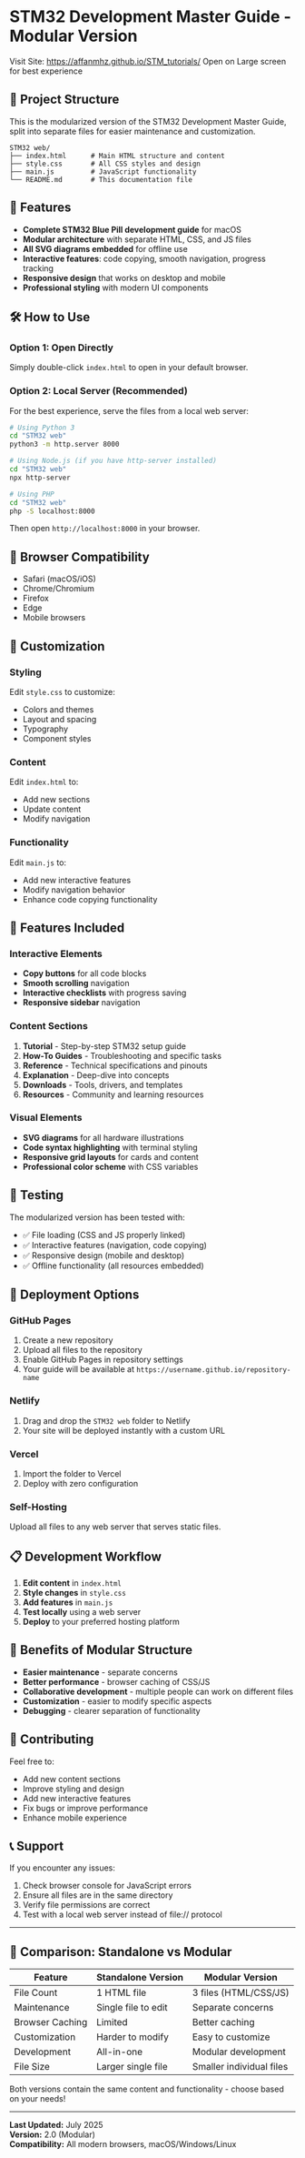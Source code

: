# STM32 Development Master Guide - Modular Version

Visit Site: https://affanmhz.github.io/STM_tutorials/
Open on Large screen for best experience
## 📁 Project Structure

This is the modularized version of the STM32 Development Master Guide, split into separate files for easier maintenance and customization.

```
STM32 web/
├── index.html      # Main HTML structure and content
├── style.css       # All CSS styles and design
├── main.js         # JavaScript functionality
└── README.md       # This documentation file
```

## 🚀 Features

- **Complete STM32 Blue Pill development guide** for macOS
- **Modular architecture** with separate HTML, CSS, and JS files
- **All SVG diagrams embedded** for offline use
- **Interactive features**: code copying, smooth navigation, progress tracking
- **Responsive design** that works on desktop and mobile
- **Professional styling** with modern UI components

## 🛠 How to Use

### Option 1: Open Directly
Simply double-click `index.html` to open in your default browser.

### Option 2: Local Server (Recommended)
For the best experience, serve the files from a local web server:

```bash
# Using Python 3
cd "STM32 web"
python3 -m http.server 8000

# Using Node.js (if you have http-server installed)
cd "STM32 web"
npx http-server

# Using PHP
cd "STM32 web"
php -S localhost:8000
```

Then open `http://localhost:8000` in your browser.

## 📱 Browser Compatibility

- Safari (macOS/iOS)
- Chrome/Chromium
- Firefox
- Edge
- Mobile browsers

## 🎨 Customization

### Styling
Edit `style.css` to customize:
- Colors and themes
- Layout and spacing
- Typography
- Component styles

### Content
Edit `index.html` to:
- Add new sections
- Update content
- Modify navigation

### Functionality
Edit `main.js` to:
- Add new interactive features
- Modify navigation behavior
- Enhance code copying functionality

## 🔧 Features Included

### Interactive Elements
- **Copy buttons** for all code blocks
- **Smooth scrolling** navigation
- **Interactive checklists** with progress saving
- **Responsive sidebar** navigation

### Content Sections
1. **Tutorial** - Step-by-step STM32 setup guide
2. **How-To Guides** - Troubleshooting and specific tasks
3. **Reference** - Technical specifications and pinouts
4. **Explanation** - Deep-dive into concepts
5. **Downloads** - Tools, drivers, and templates
6. **Resources** - Community and learning resources

### Visual Elements
- **SVG diagrams** for all hardware illustrations
- **Code syntax highlighting** with terminal styling
- **Responsive grid layouts** for cards and content
- **Professional color scheme** with CSS variables

## 🧪 Testing

The modularized version has been tested with:
- ✅ File loading (CSS and JS properly linked)
- ✅ Interactive features (navigation, code copying)
- ✅ Responsive design (mobile and desktop)
- ✅ Offline functionality (all resources embedded)

## 🔄 Deployment Options

### GitHub Pages
1. Create a new repository
2. Upload all files to the repository
3. Enable GitHub Pages in repository settings
4. Your guide will be available at `https://username.github.io/repository-name`

### Netlify
1. Drag and drop the `STM32 web` folder to Netlify
2. Your site will be deployed instantly with a custom URL

### Vercel
1. Import the folder to Vercel
2. Deploy with zero configuration

### Self-Hosting
Upload all files to any web server that serves static files.

## 📋 Development Workflow

1. **Edit content** in `index.html`
2. **Style changes** in `style.css`
3. **Add features** in `main.js`
4. **Test locally** using a web server
5. **Deploy** to your preferred hosting platform

## 🎯 Benefits of Modular Structure

- **Easier maintenance** - separate concerns
- **Better performance** - browser caching of CSS/JS
- **Collaborative development** - multiple people can work on different files
- **Customization** - easier to modify specific aspects
- **Debugging** - clearer separation of functionality

## 🤝 Contributing

Feel free to:
- Add new content sections
- Improve styling and design
- Add new interactive features
- Fix bugs or improve performance
- Enhance mobile experience

## 📞 Support

If you encounter any issues:
1. Check browser console for JavaScript errors
2. Ensure all files are in the same directory
3. Verify file permissions are correct
4. Test with a local web server instead of file:// protocol

---

## 🎉 Comparison: Standalone vs Modular

| Feature | Standalone Version | Modular Version |
|---------|-------------------|------------------|
| File Count | 1 HTML file | 3 files (HTML/CSS/JS) |
| Maintenance | Single file to edit | Separate concerns |
| Browser Caching | Limited | Better caching |
| Customization | Harder to modify | Easy to customize |
| Development | All-in-one | Modular development |
| File Size | Larger single file | Smaller individual files |

Both versions contain the same content and functionality - choose based on your needs!

---

**Last Updated:** July 2025  
**Version:** 2.0 (Modular)  
**Compatibility:** All modern browsers, macOS/Windows/Linux
